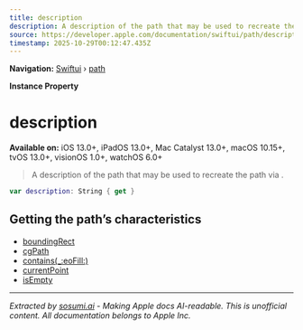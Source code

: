 ```yaml
---
title: description
description: A description of the path that may be used to recreate the path via .
source: https://developer.apple.com/documentation/swiftui/path/description
timestamp: 2025-10-29T00:12:47.435Z
---
```


**Navigation:** [Swiftui](/documentation/swiftui) › [path](/documentation/swiftui/path)

**Instance Property**

# description

**Available on:** iOS 13.0+, iPadOS 13.0+, Mac Catalyst 13.0+, macOS 10.15+, tvOS 13.0+, visionOS 1.0+, watchOS 6.0+

> A description of the path that may be used to recreate the path via .

```swift
var description: String { get }
```

## Getting the path’s characteristics

- [boundingRect](/documentation/swiftui/path/boundingrect)
- [cgPath](/documentation/swiftui/path/cgpath)
- [contains(_:eoFill:)](/documentation/swiftui/path/contains(_:eofill:))
- [currentPoint](/documentation/swiftui/path/currentpoint)
- [isEmpty](/documentation/swiftui/path/isempty)

---

*Extracted by [sosumi.ai](https://sosumi.ai) - Making Apple docs AI-readable.*
*This is unofficial content. All documentation belongs to Apple Inc.*
